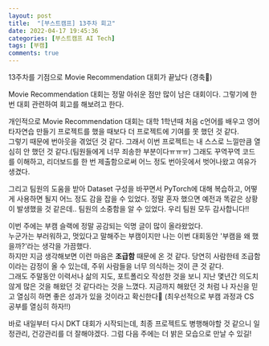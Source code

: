 ```yaml
---
layout: post
title:  "[부스트캠프] 13주차 회고"
date: 2022-04-17 19:45:36
categories: [부스트캠프 AI Tech]
tags: [부캠]
comments: true
---
```

13주차를 기점으로 Movie Recommendation 대회가 끝났다 (경축🎉)

Movie Recommendation 대회는 정말 아쉬운 점만 많이 남은 대회이다.
그렇기에 한 번 대회 관련하여 회고를 해보려고 한다.

개인적으로 Movie Recommendation 대회는 대학 1학년때 처음 c언어를 배우고 영어타자연습 만들기 프로젝트를 했을 때보다 더 프로젝트에 기여를 못 했던 것 같다.  
그렇기 때문에 번아웃을 겪었던 것 같다. 그래서 이번 프로젝트는 내 스스로 느낄만큼 열심히 안 했던 것 같다.(팀원들에게 너무 죄송한 부분이다ㅠㅠㅠ) 그래도 꾸역꾸역 코드를 이해하고, 리더보드를 한 번 제출함으로써 어느 정도 번아웃에서 벗어나왔고 여유가 생겼다.

그리고 팀원의 도움을 받아 Dataset 구성을 바꾸면서 PyTorch에 대해 복습하고, 어떻게 사용하면 될지 어느 정도 감을 잡을 수 있었다. 정말 혼자 했으면 예전과 똑같은 상황이 발생했을 것 같은데.. 팀원의 소중함을 알 수 있었다. 우리 팀원 모두 감사합니다!!

이번 주에는 부캠 슬랙에 정말 공감되는 익명 글이 많이 올라왔었다.  
누군가는 부러워하고, 멋있다고 말해주는 부캠이지만 나는 이번 대회동안 '부캠을 왜 했을까?'라는 생각을 가끔했다.  
하지만 지금 생각해보면 이런 마음은 <b>조급함</b> 때문에 온 것 같다. 당연히 사람한테 조급함이라는 감정이 올 수 있는데, 주위 사람들을 너무 의식하는 것이 큰 것 같다.  
그래도 주말동안 이력서나 삶의 지도, 포트폴리오 작성한 것을 보니 지난 몇년간 의도치 않게 많은 것을 해왔던 것 같다라는 것을 느꼈다. 지금까지 해왔던 것 처럼 나 자신을 믿고 열심히 하면 좋은 성과가 있을 것이라고 확신한다🥰 (최우선적으로 부캠 과정과 CS 공부를 열심히 하자!!)

바로 내일부터 다시 DKT 대회가 시작되는데, 최종 프로젝트도 병행해야할 것 같으니 일정관리, 건강관리를 더 잘해야겠다. 그럼 다음 주에는 더 밝은 모습으로 만날 수 있길!